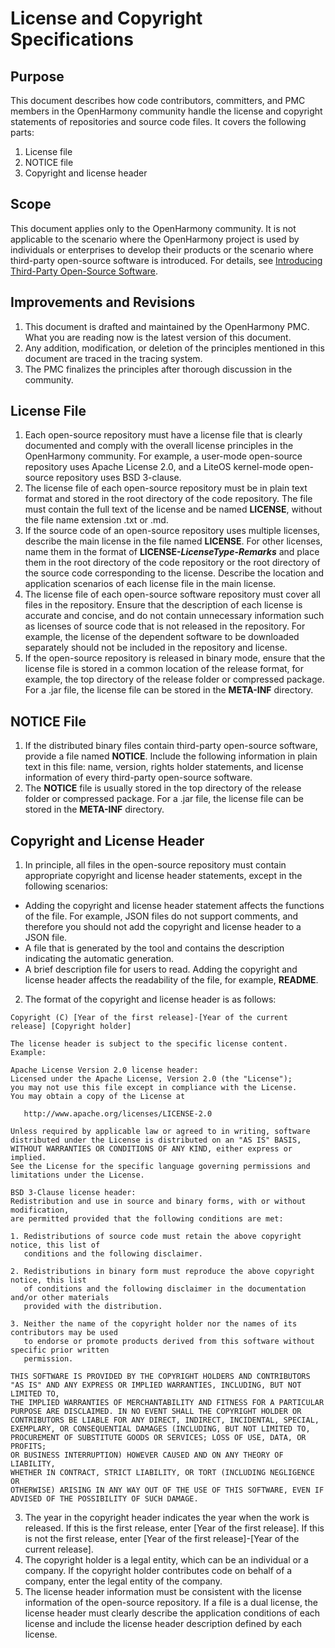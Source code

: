 # License and Copyright Specifications

## Purpose
This document describes how code contributors, committers, and PMC members in the OpenHarmony community handle the license and copyright statements of repositories and source code files. It covers the following parts:
1. License file
2. NOTICE file
3. Copyright and license header

## Scope
This document applies only to the OpenHarmony community. It is not applicable to the scenario where the OpenHarmony project is used by individuals or enterprises to develop their products or the scenario where third-party open-source software is introduced. For details, see [Introducing Third-Party Open-Source Software](introducing-third-party-open-source-software.md).

## Improvements and Revisions
1. This document is drafted and maintained by the OpenHarmony PMC. What you are reading now is the latest version of this document.
2. Any addition, modification, or deletion of the principles mentioned in this document are traced in the tracing system.
3. The PMC finalizes the principles after thorough discussion in the community.

## License File
1. Each open-source repository must have a license file that is clearly documented and comply with the overall license principles in the OpenHarmony community. For example, a user-mode open-source repository uses Apache License 2.0, and a LiteOS kernel-mode open-source repository uses BSD 3-clause.
2. The license file of each open-source repository must be in plain text format and stored in the root directory of the code repository. The file must contain the full text of the license and be named **LICENSE**, without the file name extension .txt or .md.
3. If the source code of an open-source repository uses multiple licenses, describe the main license in the file named **LICENSE**. For other licenses, name them in the format of **LICENSE-*LicenseType*-*Remarks*** and place them in the root directory of the code repository or the root directory of the source code corresponding to the license. Describe the location and application scenarios of each license file in the main license.
4. The license file of each open-source software repository must cover all files in the repository. Ensure that the description of each license is accurate and concise, and do not contain unnecessary information such as licenses of source code that is not released in the repository. For example, the license of the dependent software to be downloaded separately should not be included in the repository and license.
5. If the open-source repository is released in binary mode, ensure that the license file is stored in a common location of the release format, for example, the top directory of the release folder or compressed package. For a .jar file, the license file can be stored in the **META-INF** directory.

## NOTICE File
1. If the distributed binary files contain third-party open-source software, provide a file named **NOTICE**. Include the following information in plain text in this file: name, version, rights holder statements, and license information of every third-party open-source software.
2. The **NOTICE** file is usually stored in the top directory of the release folder or compressed package. For a .jar file, the license file can be stored in the **META-INF** directory.


## Copyright and License Header
1. In principle, all files in the open-source repository must contain appropriate copyright and license header statements, except in the following scenarios:
* Adding the copyright and license header statement affects the functions of the file. For example, JSON files do not support comments, and therefore you should not add the copyright and license header to a JSON file.
* A file that is generated by the tool and contains the description indicating the automatic generation.
* A brief description file for users to read. Adding the copyright and license header affects the readability of the file, for example, **README**.

2. The format of the copyright and license header is as follows:
```
Copyright (C) [Year of the first release]-[Year of the current release] [Copyright holder]

The license header is subject to the specific license content. Example:

Apache License Version 2.0 license header:
Licensed under the Apache License, Version 2.0 (the "License");
you may not use this file except in compliance with the License.
You may obtain a copy of the License at

   http://www.apache.org/licenses/LICENSE-2.0

Unless required by applicable law or agreed to in writing, software
distributed under the License is distributed on an "AS IS" BASIS,
WITHOUT WARRANTIES OR CONDITIONS OF ANY KIND, either express or implied.
See the License for the specific language governing permissions and
limitations under the License.

BSD 3-Clause license header:
Redistribution and use in source and binary forms, with or without modification,
are permitted provided that the following conditions are met:

1. Redistributions of source code must retain the above copyright notice, this list of
   conditions and the following disclaimer.

2. Redistributions in binary form must reproduce the above copyright notice, this list
   of conditions and the following disclaimer in the documentation and/or other materials
   provided with the distribution.

3. Neither the name of the copyright holder nor the names of its contributors may be used
   to endorse or promote products derived from this software without specific prior written
   permission.

THIS SOFTWARE IS PROVIDED BY THE COPYRIGHT HOLDERS AND CONTRIBUTORS
"AS IS" AND ANY EXPRESS OR IMPLIED WARRANTIES, INCLUDING, BUT NOT LIMITED TO,
THE IMPLIED WARRANTIES OF MERCHANTABILITY AND FITNESS FOR A PARTICULAR
PURPOSE ARE DISCLAIMED. IN NO EVENT SHALL THE COPYRIGHT HOLDER OR
CONTRIBUTORS BE LIABLE FOR ANY DIRECT, INDIRECT, INCIDENTAL, SPECIAL,
EXEMPLARY, OR CONSEQUENTIAL DAMAGES (INCLUDING, BUT NOT LIMITED TO,
PROCUREMENT OF SUBSTITUTE GOODS OR SERVICES; LOSS OF USE, DATA, OR PROFITS;
OR BUSINESS INTERRUPTION) HOWEVER CAUSED AND ON ANY THEORY OF LIABILITY,
WHETHER IN CONTRACT, STRICT LIABILITY, OR TORT (INCLUDING NEGLIGENCE OR
OTHERWISE) ARISING IN ANY WAY OUT OF THE USE OF THIS SOFTWARE, EVEN IF
ADVISED OF THE POSSIBILITY OF SUCH DAMAGE.
```
3. The year in the copyright header indicates the year when the work is released. If this is the first release, enter [Year of the first release]. If this is not the first release, enter [Year of the first release]-[Year of the current release].
4. The copyright holder is a legal entity, which can be an individual or a company. If the copyright holder contributes code on behalf of a company, enter the legal entity of the company.
5. The license header information must be consistent with the license information of the open-source repository. If a file is a dual license, the license header must clearly describe the application conditions of each license and include the license header description defined by each license.
